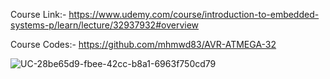 Course Link:- https://www.udemy.com/course/introduction-to-embedded-systems-p/learn/lecture/32937932#overview

Course Codes:- https://github.com/mhmwd83/AVR-ATMEGA-32


![UC-28be65d9-fbee-42cc-b8a1-6963f750cd79](https://user-images.githubusercontent.com/96796504/223477614-1ad78314-a1ac-4292-9322-1bc5b3fedcdc.jpg)


